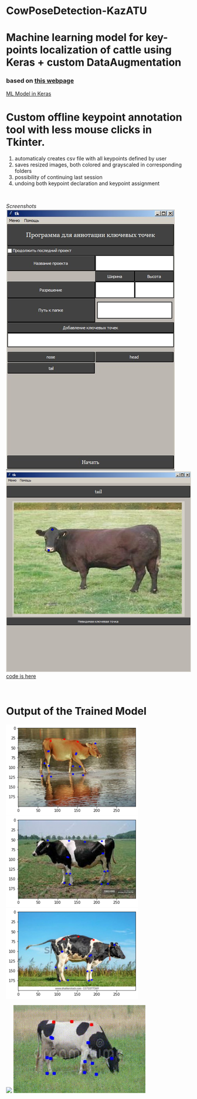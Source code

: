 # CowPoseDetection-KazATU
# Machine learning model for key-points localization of cattle using Keras + custom DataAugmentation
### based on [this webpage](http://flothesof.github.io/convnet-face-keypoint-detection.html)<br/>

[ML Model in Keras](https://github.com/Yerlan999/CowPoseDetection-KazATU/blob/main/modules/keras_model_spec.ipynb)<br/>

# Custom offline keypoint annotation tool with less mouse clicks in Tkinter.<br/>
1. automaticaly creates csv file with all keypoints defined by user
2. saves resized images, both colored and grayscaled in corresponding folders
3. possibility of continuing last session
4. undoing both keypoint declaration and keypoint assignment

<br/>

*Screenshots*<br/>
![](media/Screenshot_2.jpg)<br/>
![](media/Screenshot_3.jpg)<br/>
[code is here](https://github.com/Yerlan999/CowPoseDetection-KazATU/blob/main/modules/main.py)<br/>

<br/>

# Output of the Trained Model <br/>

<p float="left">
  <img src="media/result1.png" width="360"/>
  <img src="media/result2.png" width="360"/>
  <img src="media/result3.png" width="360"/>
</p>

<p float="left">
  <img src="media/gif1.gif" width="360" />
  <img src="media/gif2.gif" width="360" />
</p>
